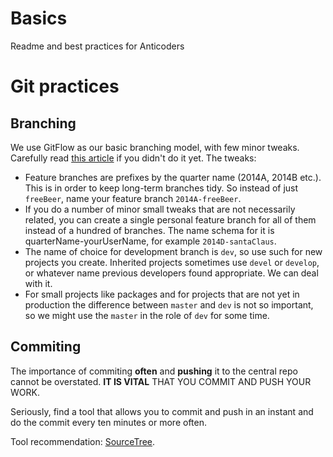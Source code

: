 Basics
======

Readme and best practices for Anticoders



Git practices
=============


Branching
---------

We use GitFlow as our basic branching model, with few minor tweaks. Carefully read
[this article](http://nvie.com/posts/a-successful-git-branching-model/) if you didn't do it yet.
The tweaks:

- Feature branches are prefixes by the quarter name (2014A, 2014B etc.). This is in order
  to keep long-term branches tidy. So instead of just `freeBeer`, name your feature branch `2014A-freeBeer`.
- If you do a number of minor small tweaks that are not necessarily related, you can create a single personal
  feature branch for all of them instead of a hundred of branches. The name schema for it is quarterName-yourUserName,
  for example `2014D-santaClaus`.
- The name of choice for development branch is `dev`, so use such for new projects you create.
  Inherited projects sometimes use `devel` or `develop`, or whatever name previous developers found appropriate.
  We can deal with it.
- For small projects like packages and for projects that are not yet in production the difference between `master`
  and `dev` is not so important, so we might use the `master` in the role of `dev` for some time.



Commiting
---------

The importance of commiting **often** and **pushing** it to the central repo cannot be overstated.
**IT IS VITAL** THAT YOU COMMIT AND PUSH YOUR WORK.

Seriously, find a tool that allows you to commit and push in an instant and do the commit every ten minutes
or more often.

Tool recommendation: [SourceTree](http://sourcetreeapp.com/).






